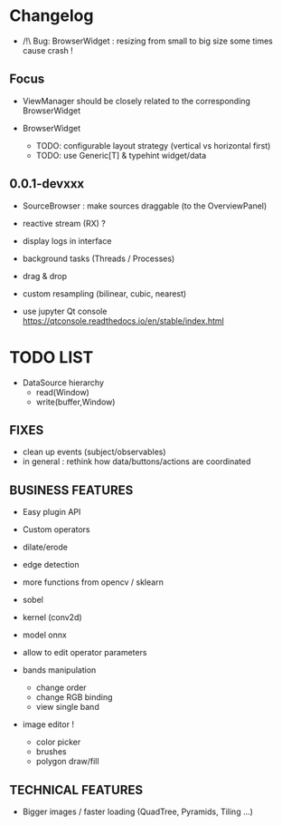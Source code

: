 # Changelog

- /!\ Bug: BrowserWidget : resizing from small to big size some times cause crash !

## Focus


- ViewManager should be closely related to the corresponding BrowserWidget

- BrowserWidget
  - TODO: configurable layout strategy (vertical vs horizontal first)
  - TODO: use Generic[T] & typehint widget/data

## 0.0.1-devxxx

- SourceBrowser : make sources draggable (to the OverviewPanel)
- reactive stream (RX) ?
- display logs in interface
- background tasks (Threads / Processes)
- drag & drop
- custom resampling (bilinear, cubic, nearest)

- use jupyter Qt console
  https://qtconsole.readthedocs.io/en/stable/index.html


# TODO LIST

- DataSource hierarchy
    + read(Window)
    + write(buffer,Window)

## FIXES
- clean up events (subject/observables)
- in general : rethink how data/buttons/actions are coordinated

## BUSINESS FEATURES

- Easy plugin API

- Custom operators
 + dilate/erode
 - edge detection
 - more functions from opencv / sklearn
 - sobel
 - kernel (conv2d)
 - model onnx
 
- allow to edit operator parameters

- bands manipulation
  - change order
  - change RGB binding
  - view single band

- image editor !
  - color picker
  - brushes
  - polygon draw/fill

## TECHNICAL FEATURES
- Bigger images / faster loading (QuadTree, Pyramids, Tiling ...)
